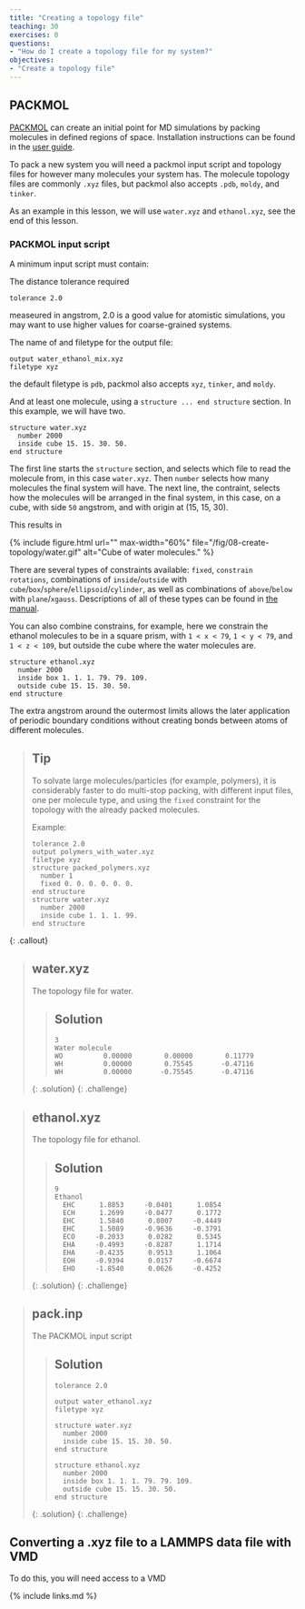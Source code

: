 ```yaml
---
title: "Creating a topology file"
teaching: 30
exercises: 0
questions:
- "How do I create a topology file for my system?"
objectives:
- "Create a topology file"
---
```



## PACKMOL

[PACKMOL](https://m3g.github.io/packmol/) can create an initial point for MD simulations by packing molecules in defined regions of space.
Installation instructions can be found in the [user guide](https://m3g.github.io/packmol/userguide.shtml#comp).

To pack a new system you will need a packmol input script and topology files for however many molecules your system has.
The molecule topology files are commonly `.xyz` files, but packmol also accepts `.pdb`, `moldy`, and `tinker`.

As an example in this lesson, we will use `water.xyz` and `ethanol.xyz`, see the end of this lesson.


### PACKMOL input script

A minimum input script must contain:

The distance tolerance required

```
tolerance 2.0
```

measeured in angstrom, 2.0 is a good value for atomistic simulations, you may want to use higher values for coarse-grained systems.

The name of and filetype for the output file:

```
output water_ethanol_mix.xyz
filetype xyz
```

the default filetype is `pdb`, packmol also accepts `xyz`, `tinker`, and `moldy`.

And at least one molecule, using a `structure ... end structure` section.
In this example, we will have two.

```
structure water.xyz
  number 2000
  inside cube 15. 15. 30. 50.
end structure
```

The first line starts the `structure` section, and selects which file to read the molecule from, in this case `water.xyz`.
Then `number` selects how many molecules the final system will have.
The next line, the contraint, selects how the molecules will be arranged in the final system, in this case, on a cube, with side `50` angstrom, and with origin at (15, 15, 30).

This results in 

{% include figure.html url="" max-width="60%" file="/fig/08-create-topology/water.gif" alt="Cube of water molecules." %}

There are several types of constraints available: `fixed`, `constrain rotations`, combinations of `inside`/`outside` with `cube`/`box`/`sphere`/`ellipsoid`/`cylinder`, as well as combinations of `above`/`below` with `plane`/`xgauss`.
Descriptions of all of these types can be found in [the manual](https://m3g.github.io/packmol/userguide.shtml#types).

You can also combine constrains, for example, here we constrain the ethanol molecules to be in a square prism, with `1 < x < 79`, `1 < y < 79`, and `1 < z < 109`, but outside the cube where the water molecules are.

```
structure ethanol.xyz
  number 2000
  inside box 1. 1. 1. 79. 79. 109.
  outside cube 15. 15. 30. 50.
end structure
```

The extra angstrom around the outermost limits allows the later application of periodic boundary conditions without creating bonds between atoms of different molecules.


> ## Tip
>
> To solvate large molecules/particles (for example, polymers), it is considerably faster to do multi-stop packing, with different input files, one per molecule type, and using the `fixed` constraint for the topology with the already packed molecules.
>
> Example:
>
> ```
> tolerance 2.0
> output polymers_with_water.xyz
> filetype xyz
> structure packed_polymers.xyz
>   number 1
>   fixed 0. 0. 0. 0. 0. 0.
> end structure
> structure water.xyz
>   number 2000
>   inside cube 1. 1. 1. 99.
> end structure
> ```
{: .callout}

> ## water.xyz
>
> The topology file for water.
> 
> > ## Solution
> > 
> > ```
> > 3
> > Water molecule
> > WO          0.00000        0.00000        0.11779
> > WH          0.00000        0.75545       -0.47116
> > WH          0.00000       -0.75545       -0.47116
> > ```
> > 
> {: .solution}
{: .challenge}



> ## ethanol.xyz
>
> The topology file for ethanol.
> 
> > ## Solution
> > 
> > ```
> > 9
> > Ethanol
> >   EHC      1.8853     -0.0401      1.0854
> >   ECH      1.2699     -0.0477      0.1772
> >   EHC      1.5840      0.8007     -0.4449
> >   EHC      1.5089     -0.9636     -0.3791
> >   ECO     -0.2033      0.0282      0.5345
> >   EHA     -0.4993     -0.8287      1.1714
> >   EHA     -0.4235      0.9513      1.1064
> >   EOH     -0.9394      0.0157     -0.6674
> >   EHO     -1.8540      0.0626     -0.4252
> > ```
> > 
> {: .solution}
{: .challenge}



> ## pack.inp
>
> The PACKMOL input script
> 
> > ## Solution
> > 
> > ```
> > tolerance 2.0
> >
> > output water_ethanol.xyz
> > filetype xyz
> >
> > structure water.xyz
> >   number 2000
> >   inside cube 15. 15. 30. 50.
> > end structure
> >
> > structure ethanol.xyz
> >   number 2000
> >   inside box 1. 1. 1. 79. 79. 109.
> >   outside cube 15. 15. 30. 50.
> > end structure
> > ```
> > 
> {: .solution}
{: .challenge}


## Converting a .xyz file to a LAMMPS data file with VMD

To do this, you will need access to a VMD

{% include links.md %}
